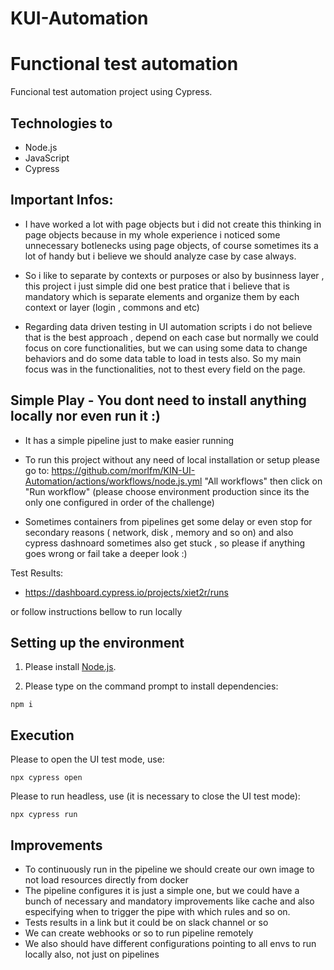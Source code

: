 # KUI-Automation

# Functional test automation

Funcional test automation project using Cypress.

## Technologies to

- Node.js
- JavaScript
- Cypress

## Important Infos: 

- I have worked a lot with page objects but i did not create this thinking in page objects because in my whole experience
i noticed some unnecessary botlenecks using page objects, of course sometimes its a lot of handy but i believe we should analyze
case by case always.

- So i like to separate by contexts or purposes or also by businness layer , this project i just simple did one best pratice that i believe
that is mandatory which is separate elements and organize them by each context or layer (login , commons and etc)

- Regarding data driven testing in UI automation scripts i do not believe that is the best approach , depend on each case  but normally we could focus on core functionalities, but we can using some data to change behaviors and do some data table to load in tests also. So my main focus was in the functionalities, not to thest every field on the page.

## Simple Play - You dont need to install anything locally nor even run it :)

- It has a simple pipeline just to make easier running

- To run this project without any need of local installation or setup please go to: 
 https://github.com/morlfm/KIN-UI-Automation/actions/workflows/node.js.yml  "All workflows" then click on "Run workflow" (please choose environment production since its the only one configured in order of the challenge)

- Sometimes containers from pipelines get some delay or even stop for secondary reasons ( network, disk , memory and so on) and also cypress dashnoard sometimes also get stuck , so please if anything goes wrong or fail take a deeper look :) 

Test Results:

- https://dashboard.cypress.io/projects/xiet2r/runs



or follow instructions bellow to run locally

## Setting up the environment 

1. Please install [Node.js](https://nodejs.org/en/download/).

2. Please type on the command prompt to install dependencies:
```
npm i 
```

## Execution

Please to open the UI test mode, use: 
```
npx cypress open
```

Please to run headless, use (it is necessary to close the UI test mode): 
```
npx cypress run
```

## Improvements

- To continuously run in the pipeline we should create our own image to not load resources directly from docker 
- The pipeline configures it is just a simple one, but we could have a bunch of necessary and mandatory improvements like cache and
also especifying when to trigger the pipe with which rules and so on.
- Tests results in a link but it could be on slack channel or so 
- We can create webhooks or so to run pipeline remotely
- We also should have different configurations pointing to all envs to run locally also, not just on pipelines
